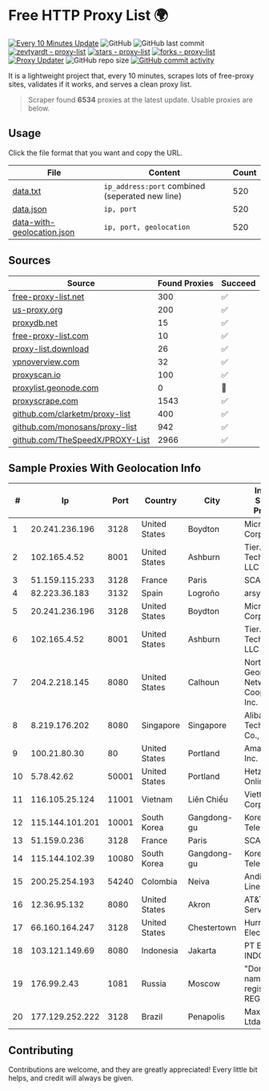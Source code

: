 
# Free HTTP Proxy List 🌍

[![Every 10 Minutes Update](https://github.com/mertguvencli/http-proxy-list/actions/workflows/main.yml/badge.svg?branch=main)](https://github.com/mertguvencli/http-proxy-list/actions/workflows/main.yml)
![GitHub](https://img.shields.io/github/license/mertguvencli/http-proxy-list)
![GitHub last commit](https://img.shields.io/github/last-commit/mertguvencli/http-proxy-list)
[![zevtyardt - proxy-list](https://img.shields.io/static/v1?label=zevtyardt&message=proxy-list&color=blue&logo=github)](https://github.com/zevtyardt/proxy-list "Go to GitHub repo")
[![stars - proxy-list](https://img.shields.io/github/stars/zevtyardt/proxy-list?style=social)](https://github.com/zevtyardt/proxy-list)
[![forks - proxy-list](https://img.shields.io/github/forks/zevtyardt/proxy-list?style=social)](https://github.com/zevtyardt/proxy-list)
[![Proxy Updater](https://github.com/zevtyardt/proxy-list/workflows/Proxy%20Updater/badge.svg)](https://github.com/zevtyardt/proxy-list/actions?query=workflow:"Proxy+Updater")
![GitHub repo size](https://img.shields.io/github/repo-size/zevtyardt/proxy-list)
[![GitHub commit activity](https://img.shields.io/github/commit-activity/m/zevtyardt/proxy-list?logo=commits)](https://github.com/zevtyardt/proxy-list/commits/main)

It is a lightweight project that, every 10 minutes, scrapes lots of free-proxy sites, validates if it works, and serves a clean proxy list.

> Scraper found **6534** proxies at the latest update. Usable proxies are below.

## Usage

Click the file format that you want and copy the URL.

|File|Content|Count|
|----|-------|-----|
|[data.txt](https://raw.githubusercontent.com/mertguvencli/http-proxy-list/main/proxy-list/data.txt)|`ip_address:port` combined (seperated new line)|520|
|[data.json](https://raw.githubusercontent.com/mertguvencli/http-proxy-list/main/proxy-list/data.json)|`ip, port`|520|
|[data-with-geolocation.json](https://raw.githubusercontent.com/mertguvencli/http-proxy-list/main/proxy-list/data-with-geolocation.json)|`ip, port, geolocation`|520|

## Sources

|Source|Found Proxies|Succeed|
|------|-------------|-------|
|[free-proxy-list.net](https://free-proxy-list.net)|300|✅|
|[us-proxy.org](https://www.us-proxy.org)|200|✅|
|[proxydb.net](http://proxydb.net)|15|✅|
|[free-proxy-list.com](https://free-proxy-list.com/?page=&port=&type%5B%5D=http&type%5B%5D=https&up_time=0&search=Search)|10|✅|
|[proxy-list.download](https://www.proxy-list.download/HTTP)|26|✅|
|[vpnoverview.com](https://vpnoverview.com/privacy/anonymous-browsing/free-proxy-servers)|32|✅|
|[proxyscan.io](https://www.proxyscan.io)|100|✅|
|[proxylist.geonode.com](https://proxylist.geonode.com/api/proxy-list?limit=300&page=1&sort_by=lastChecked&sort_type=desc&protocols=http,https)|0|🚫|
|[proxyscrape.com](https://api.proxyscrape.com/v2/?request=displayproxies&protocol=http&timeout=10000&country=all&ssl=all&anonymity=all)|1543|✅|
|[github.com/clarketm/proxy-list](https://raw.githubusercontent.com/clarketm/proxy-list/master/proxy-list-raw.txt)|400|✅|
|[github.com/monosans/proxy-list](https://raw.githubusercontent.com/monosans/proxy-list/main/proxies/http.txt)|942|✅|
|[github.com/TheSpeedX/PROXY-List](https://raw.githubusercontent.com/TheSpeedX/PROXY-List/master/http.txt)|2966|✅|


## Sample Proxies With Geolocation Info

|#|Ip|Port|Country|City|Internet Service Provider|
|-|--|----|-------|----|-------------------------|
|1|20.241.236.196|3128|United States|Boydton|Microsoft Corporation|
|2|102.165.4.52|8001|United States|Ashburn|Tier.Net Technologies LLC|
|3|51.159.115.233|3128|France|Paris|SCALEWAY|
|4|82.223.36.183|3132|Spain|Logroño|arsys.es|
|5|20.241.236.196|3128|United States|Boydton|Microsoft Corporation|
|6|102.165.4.52|8001|United States|Ashburn|Tier.Net Technologies LLC|
|7|204.2.218.145|8080|United States|Calhoun|North Georgia Network Cooperative, Inc.|
|8|8.219.176.202|8080|Singapore|Singapore|Alibaba (US) Technology Co., Ltd.|
|9|100.21.80.30|80|United States|Portland|Amazon.com, Inc.|
|10|5.78.42.62|50001|United States|Portland|Hetzner Online GmbH|
|11|116.105.25.124|11001|Vietnam|Liên Chiểu|Viettel Corporation|
|12|115.144.101.201|10001|South Korea|Gangdong-gu|Korea Telecom|
|13|51.159.0.236|3128|France|Paris|SCALEWAY|
|14|115.144.102.39|10080|South Korea|Gangdong-gu|Korea Telecom|
|15|200.25.254.193|54240|Colombia|Neiva|Andinet ON Line|
|16|12.36.95.132|8080|United States|Akron|AT&T Services, Inc.|
|17|66.160.164.247|3128|United States|Chestertown|Hurricane Electric LLC|
|18|103.121.149.69|8080|Indonesia|Jakarta|PT EMERIO INDONESIA|
|19|176.99.2.43|1081|Russia|Moscow|"Domain names registrar REG.RU", Ltd|
|20|177.129.252.222|3128|Brazil|Penapolis|Maxcomm Ltda EPP|



## Contributing

Contributions are welcome, and they are greatly appreciated! Every
little bit helps, and credit will always be given.

